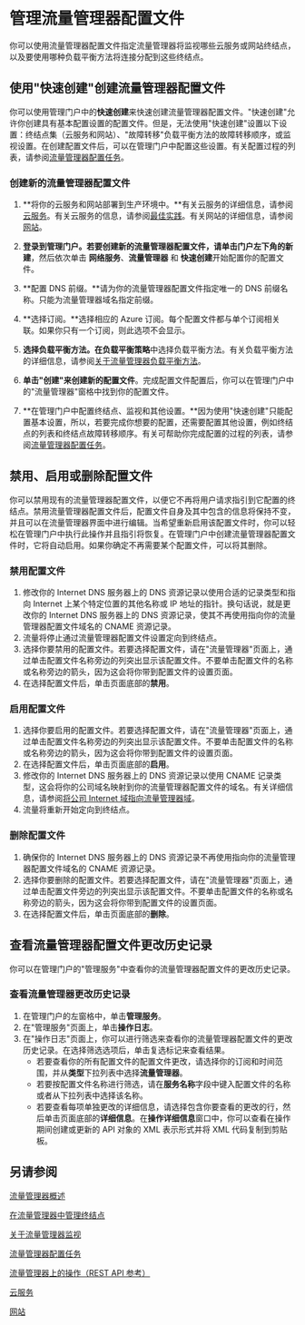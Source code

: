 <properties
   pageTitle="管理流量管理器配置文件"
   description="本文将帮助你创建、禁用、启用、删除流量管理器配置文件以及查看流量管理器配置文件的历史记录。"
   services="traffic-manager"
   documentationCenter=""
   authors="cherylmc"
   manager="adinah"
   editor="tysonn" />
<tags ms.service="traffic-manager"
    ms.date="03/30/2015"
    wacn.date="04/15/2015"
    />

# 管理流量管理器配置文件

你可以使用流量管理器配置文件指定流量管理器将监视哪些云服务或网站终结点，以及要使用哪种负载平衡方法将连接分配到这些终结点。 

## 使用"快速创建"创建流量管理器配置文件

你可以使用管理门户中的**快速创建**来快速创建流量管理器配置文件。"快速创建"允许你创建具有基本配置设置的配置文件。但是，无法使用"快速创建"设置以下设置：终结点集（云服务和网站）、"故障转移"负载平衡方法的故障转移顺序，或监视设置。在创建配置文件后，可以在管理门户中配置这些设置。有关配置过程的列表，请参阅[流量管理器配置任务](https://msdn.microsoft.com/zh-CN/library/azure/hh744830.aspx)。

### 创建新的流量管理器配置文件

1. **将你的云服务和网站部署到生产环境中。**有关云服务的详细信息，请参阅[云服务](https://msdn.microsoft.com/zh-CN/library/jj155995.aspx)。有关云服务的信息，请参阅[最佳实践](https://msdn.microsoft.com/zh-CN/library/azure/5229dd1c-5a91-4869-8522-bed8597d9cf5#bkmk_TrafficManagerBestPracticesProfile)。有关网站的详细信息，请参阅[网站](/home/features/web-sites)。

2. **登录到管理门户。**若要创建新的流量管理器配置文件，请单击门户左下角的**新建**，然后依次单击 **网络服务**、**流量管理器** 和 **快速创建**开始配置你的配置文件。
3. **配置 DNS 前缀。**请为你的流量管理器配置文件指定唯一的 DNS 前缀名称。只能为流量管理器域名指定前缀。
4. **选择订阅。**选择相应的 Azure 订阅。每个配置文件都与单个订阅相关联。如果你只有一个订阅，则此选项不会显示。
5. **选择负载平衡方法。**在**负载平衡策略**中选择负载平衡方法。有关负载平衡方法的详细信息，请参阅[关于流量管理器负载平衡方法](/documentation/articles/traffic-manager-load-balancing-methods)。
6. **单击"创建"来创建新的配置文件**。完成配置文件配置后，你可以在管理门户中的"流量管理器"窗格中找到你的配置文件。
7. **在管理门户中配置终结点、监视和其他设置。**因为使用"快速创建"只能配置基本设置，所以，若要完成你想要的配置，还需要配置其他设置，例如终结点的列表和终结点故障转移顺序。有关可帮助你完成配置的过程的列表，请参阅[流量管理器配置任务](https://msdn.microsoft.com/zh-CN/library/azure/hh744830.aspx)。

## 禁用、启用或删除配置文件

你可以禁用现有的流量管理器配置文件，以便它不再将用户请求指引到它配置的终结点。禁用流量管理器配置文件后，配置文件自身及其中包含的信息将保持不变，并且可以在流量管理器界面中进行编辑。当希望重新启用该配置文件时，你可以轻松在管理门户中执行此操作并且指引将恢复。在管理门户中创建流量管理器配置文件时，它将自动启用。如果你确定不再需要某个配置文件，可以将其删除。 

### 禁用配置文件

1. 修改你的 Internet DNS 服务器上的 DNS 资源记录以使用合适的记录类型和指向 Internet 上某个特定位置的其他名称或 IP 地址的指针。换句话说，就是更改你的 Internet DNS 服务器上的 DNS 资源记录，使其不再使用指向你的流量管理器配置文件域名的 CNAME 资源记录。
2. 流量将停止通过流量管理器配置文件设置定向到终结点。
3. 选择你要禁用的配置文件。若要选择配置文件，请在"流量管理器"页面上，通过单击配置文件名称旁边的列突出显示该配置文件。不要单击配置文件的名称或名称旁边的箭头，因为这会将你带到配置文件的设置页面。
4. 在选择配置文件后，单击页面底部的**禁用**。

### 启用配置文件

1. 选择你要启用的配置文件。若要选择配置文件，请在"流量管理器"页面上，通过单击配置文件名称旁边的列突出显示该配置文件。不要单击配置文件的名称或名称旁边的箭头，因为这会将你带到配置文件的设置页面。
2. 在选择配置文件后，单击页面底部的**启用**。
3. 修改你的 Internet DNS 服务器上的 DNS 资源记录以使用 CNAME 记录类型，这会将你的公司域名映射到你的流量管理器配置文件的域名。有关详细信息，请参阅[将公司 Internet 域指向流量管理器域](/documentation/articles/traffic-manager-point-internet-domain)。
4. 流量将重新开始定向到终结点。

### 删除配置文件

1. 确保你的 Internet DNS 服务器上的 DNS 资源记录不再使用指向你的流量管理器配置文件域名的 CNAME 资源记录。
2. 选择你要删除的配置文件。若要选择配置文件，请在"流量管理器"页面上，通过单击配置文件旁边的列突出显示该配置文件。不要单击配置文件的名称或名称旁边的箭头，因为这会将你带到配置文件的设置页面。
4. 在选择配置文件后，单击页面底部的**删除**。

## 查看流量管理器配置文件更改历史记录

你可以在管理门户的"管理服务"中查看你的流量管理器配置文件的更改历史记录。

### 查看流量管理器更改历史记录

1. 在管理门户的左窗格中，单击**管理服务**。
2. 在"管理服务"页面上，单击**操作日志**。
3. 在"操作日志"页面上，你可以进行筛选来查看你的流量管理器配置文件的更改历史记录。在选择筛选选项后，单击复选标记来查看结果。
   - 若要查看你的所有配置文件的配置文件更改，请选择你的订阅和时间范围，并从**类型**下拉列表中选择**流量管理器**。
   - 若要按配置文件名称进行筛选，请在**服务名称**字段中键入配置文件的名称或者从下拉列表中选择该名称。
   - 若要查看每项单独更改的详细信息，请选择包含你要查看的更改的行，然后单击页面底部的**详细信息**。在**操作详细信息**窗口中，你可以查看在操作期间创建或更新的 API 对象的 XML 表示形式并将 XML 代码复制到剪贴板。


## 另请参阅

[流量管理器概述](/documentation/articles/traffic-manager-overview)

[在流量管理器中管理终结点](/documentation/articles/traffic-manager-endpoints)

[关于流量管理器监视](/documentation/articles/traffic-manager-monitoring)

[流量管理器配置任务](https://msdn.microsoft.com/zh-CN/library/azure/hh744830.aspx)

[流量管理器上的操作（REST API 参考）](https://msdn.microsoft.com/zh-CN/library/hh758255.aspx)

[云服务](https://msdn.microsoft.com/zh-CN/library/jj155995.aspx)

[网站](/home/features/web-sites)

<!--HONumber=50-->